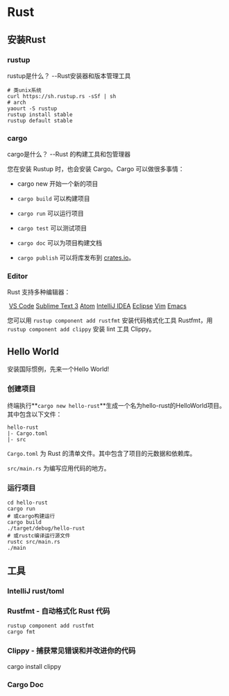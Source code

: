 # Rust

## 安装Rust

### rustup

rustup是什么？ --Rust安装器和版本管理工具

```shell
# 类unix系统
curl https://sh.rustup.rs -sSf | sh
# arch
yaourt -S rustup
rustup install stable
rustup default stable
```

### cargo

cargo是什么？ --Rust 的构建工具和包管理器

您在安装 Rustup 时，也会安装  Cargo。Cargo 可以做很多事情：

- cargo new 开始一个新的项目

- `cargo build` 可以构建项目
- `cargo run` 可以运行项目
- `cargo test` 可以测试项目
- `cargo doc` 可以为项目构建文档
- `cargo publish` 可以将库发布到 [crates.io](https://crates.io)。

### Editor

Rust 支持多种编辑器：

​     [VS Code](https://marketplace.visualstudio.com/items?itemName=rust-lang.rust)        [Sublime Text 3](https://github.com/rust-lang/rust-enhanced)        [Atom](https://github.com/rust-lang/atom-ide-rust)        [IntelliJ IDEA](https://plugins.jetbrains.com/plugin/8182-rust)        [Eclipse](https://www.eclipse.org/downloads/packages/release/2018-12/r/eclipse-ide-rust-developers-includes-incubating-components)        [Vim](https://github.com/rust-lang/rust.vim)        [Emacs](https://github.com/rust-lang/rust-mode)   

您可以用 `rustup component add rustfmt` 安装代码格式化工具 Rustfmt，用 `rustup component add clippy` 安装 lint 工具 Clippy。

## Hello World

安装国际惯例，先来一个Hello World!

### 创建项目

终端执行**`cargo new hello-rust`**生成一个名为hello-rust的HelloWorld项目。其中包含以下文件：

```
hello-rust
|- Cargo.toml
|- src
```

`Cargo.toml` 为 Rust 的清单文件。其中包含了项目的元数据和依赖库。

`src/main.rs` 为编写应用代码的地方。

### 运行项目

```shell
cd hello-rust
cargo run
# 或cargo构建运行
cargo build
./target/debug/hello-rust
# 或rustc编译运行源文件
rustc src/main.rs
./main
```

## 工具

### IntelliJ rust/toml

### Rustfmt - 自动格式化 Rust 代码

```shell
rustup component add rustfmt
cargo fmt
```

### Clippy - 捕获常见错误和并改进你的代码

cargo install clippy

### Cargo Doc